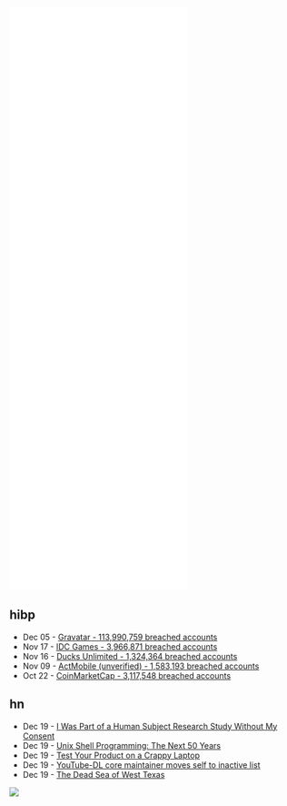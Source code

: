 ![Metrics](https://raw.githubusercontent.com/phixion/phixion/master/metrics.svg)

## hibp

<!--
for https://github.com/phixion/phixion/blob/main/.github/workflows/feeds.yml
-->
<!--START_SECTION:haveibeenpwnd-->
- Dec 05 - [Gravatar - 113,990,759 breached accounts](https://haveibeenpwned.com/PwnedWebsites#Gravatar)
- Nov 17 - [IDC Games - 3,966,871 breached accounts](https://haveibeenpwned.com/PwnedWebsites#IDCGames)
- Nov 16 - [Ducks Unlimited - 1,324,364 breached accounts](https://haveibeenpwned.com/PwnedWebsites#DucksUnlimited)
- Nov 09 - [ActMobile (unverified) - 1,583,193 breached accounts](https://haveibeenpwned.com/PwnedWebsites#ActMobile)
- Oct 22 - [CoinMarketCap - 3,117,548 breached accounts](https://haveibeenpwned.com/PwnedWebsites#CoinMarketCap)
<!--END_SECTION:haveibeenpwnd-->

## hn

<!--
for https://github.com/phixion/phixion/blob/main/.github/workflows/feeds.yml
-->
<!--START_SECTION:hn-->
- Dec 19 - [I Was Part of a Human Subject Research Study Without My Consent](https://christine.website/blog/princeton-study-2021-12-17)
- Dec 19 - [Unix Shell Programming: The Next 50 Years](https://www.micahlerner.com/2021/07/14/unix-shell-programming-the-next-50-years.html)
- Dec 19 - [Test Your Product on a Crappy Laptop](https://css-tricks.com/test-your-product-on-a-crappy-laptop/)
- Dec 19 - [YouTube-DL core maintainer moves self to inactive list](https://github.com/ytdl-org/youtube-dl/commit/21b759057502c6e70d51011cfb3fb86d84055182)
- Dec 19 - [The Dead Sea of West Texas](https://www.texasmonthly.com/news-politics/lake-boehmer-dead-sea-west-texas/)
<!--END_SECTION:hn-->

<!--
for https://yhype.me
-->
![](https://hit.yhype.me/github/profile?user_id=13013670)

